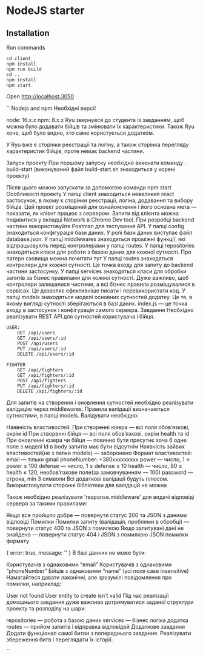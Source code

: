 # NodeJS starter

## Installation

Run commands

```
cd client
npm install
npm run build
cd ..
npm install
npm start

```

Open [http://localhost:3050](http://localhost:3050)

``
Nodejs and npm
Необхідні версії

node: 16.x.x
npm: 8.x.x
Ryu звернувся до студента із завданням, щоб можна було додавати бійців та змінювати їх характеристики. Також Ryu хоче, щоб було видно, хто саме користується додатком.

У Ryu вже є сторінки реєстрації та логіну, а також сторінка перегляду характеристик бійців, проте немає backend частини.

Запуск проекту
При першому запуску необхідно виконати команду
. build-start
(виконуваний файл build-start.sh знаходиться у корені проекту)

Після цього можно запускати за допомогою команди
npm start
Особливості проекту
У папці client знаходиться невеликий react застосунок, в якому є сторінки реєстрації, логіна, додавання та вибору бійців. Цей проект розміщений для ознайомлення і його основна мета — показати, як клієнт працює з сервером. Запити від клієнта можна подивитися у вкладці Network в Chrome Dev tool. При розробці backend частини використовуйте Postman для тестування API.
У папці config знаходиться конфігурація бази даних. У ролі бази даних виступає файл database.json.
У папці middlewares знаходяться проміжні функції, які відпрацьовують перед контролерами у папці routes.
У папці repositories знаходяться класи для роботи з базою даних для кожної сутності. Про патерн сховища можна почитати тут
У папці routes знаходяться контролери для кожної сутності. Це точка входу для запиту до backend частини застосунку.
У папці services знаходяться класи для обробки запитів за бізнес правилами для кожної сутності. Дуже важливо, щоб контролери залишалися чистими, а всі бізнес правила розміщувалися в сервісах. Це дозволяє ефективніше писати і перевикористати код.
У папці models знаходяться моделі основних сутностей додатку. Це те, в якому вигляді сутності зберігаються в базі даних.
index.js — це точка входу в застосунок і конфігурація самого сервера.
Завдання
Необхідно реалізувати REST API для сутностей користувача і бійця.

    USER:
        GET /api/users
        GET /api/users/:id
        POST /api/users
        PUT /api/users/:id
        DELETE /api/users/:id

    FIGHTER
        GET /api/fighters
        GET /api/fighters/:id
        POST /api/fighters
        PUT /api/fighters/:id
        DELETE /api/fighters/:id

Для запитів на створення і оновлення сутностей необхідно реалізувати валідацію через middlewares. Правила валідації визначаються сутностями, в папці models. Валідувати необхідно:

Наявність властивостей:
При створенні юзера — всі поля обов’язкові, окрім id
При створенні бійця — всі поля обов’язкові, окрім health та id
При оновленні юзера чи бійця — повинно бути присутнє хоча б одне поле з моделі
Id в body запитів має бути відсутнім
Наявність зайвих властивостей(не з папки models) — заборонено
Формат властивостей:
email — тільки gmail
phoneNumber: +380xxxxxxxxx
power — число, 1 ≤ power ≤ 100
defense — число, 1 ≤ defense ≤ 10
health — число, 80 ≤ health ≤ 120, необов’язкове поле(за замовчуванням — 100)
password — строка, min 3 символи
Всі додаткові валідації будуть плюсом. Використовувати сторонні бібліотеки для валідацій не можна

Також необхідно реалізувати 'response.middleware' для видачі відповіді сервера за такими правилами:

Якщо все пройшло добре — повернути статус 200 та JSON з даними відповіді
Помилки
Помилки запиту (валідація, проблеми в обробці) — повернути статус 400 та JSON з помилкою
Якщо запитувані дані не знайдено — повернути статус 404 і JSON з помилкою
JSON помилки формату

{
error: true,
message: ''
}
В базі данних не може бути:

Користувачів з однаковими “email”
Користувачів з однаковими “phoneNumber”
Бійців з однаковими “name” (усі поля case insensitive)
Намагайтеся давати лаконічні, але зрозумілі повідомлення про помилки, наприклад:

User not found
User entity to create isn’t valid
Під час реалізації домашнього завдання дуже важливо дотримуватися заданої структури проекту та розподілу на шари:

repositories — робота з базою даних
services — бізнес логіка додатка
routes — прийом запитів і відправка відповідей
Додаткове завдання
Додати функціонал самої битви з попереднього завдання.
Реалізувати збереження битв і переглядати їх історії.

``

